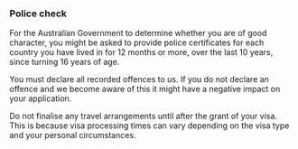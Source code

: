 ### Police check

For the Australian Government to determine whether you are of good character, you might be asked to provide police certificates for each country you have lived in for 12 months or more, over the last 10 years, since turning 16 years of age.

You must declare all recorded offences to us. If you do not declare an offence and we become aware of this it might have a negative impact on your application.

Do not finalise any travel arrangements until after the grant of your visa. This is because visa processing times can vary depending on the visa type and your personal circumstances.
